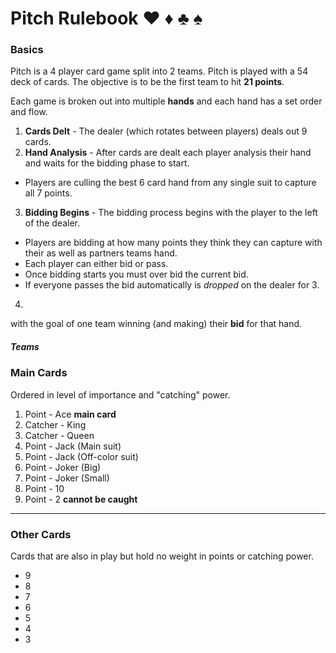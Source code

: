 # Pitch Rulebook ♥️ ♦️ ♣️ ♠️

### Basics

Pitch is a 4 player card game split into 2 teams. Pitch is played with a 54 deck of cards. The objective is to be the first team to hit **21 points**.

Each game is broken out into multiple **hands** and each hand has a set order and flow.

1. **Cards Delt** - The dealer (which rotates between players) deals out 9 cards.
2. **Hand Analysis** - After cards are dealt each player analysis their hand and waits for the bidding phase to start.

- Players are culling the best 6 card hand from any single suit to capture all 7 points.

3. **Bidding Begins** - The bidding process begins with the player to the left of the dealer.

- Players are bidding at how many points they think they can capture with their as well as partners teams hand.
- Each player can either bid or pass.
- Once bidding starts you must over bid the current bid.
- If everyone passes the bid automatically is _dropped_ on the dealer for 3.

4.

with the goal of one team winning (and making) their **bid** for that hand.

##### Teams

### Main Cards

Ordered in level of importance and "catching" power.

1. Point - Ace **main card**
2. Catcher - King
3. Catcher - Queen
4. Point - Jack (Main suit)
5. Point - Jack (Off-color suit)
6. Point - Joker (Big)
7. Point - Joker (Small)
8. Point - 10
9. Point - 2 **cannot be caught**

---

### Other Cards

Cards that are also in play but hold no weight in points or catching power.

- 9
- 8
- 7
- 6
- 5
- 4
- 3
